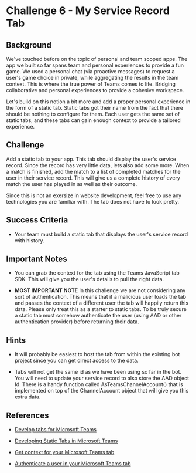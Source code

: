 # Challenge 6 - My Service Record Tab

## Background

We've touched before on the topic of personal and team scoped apps. The app we built so far spans team and personal experiences to provide a fun game. We used a personal chat (via proactive messages) to request a user's game choice in private, while aggregating the results in the team context. This is where the true power of Teams comes to life. Bridging collaborative and personal experiences to provide a cohesive workspace.

Let's build on this notion a bit more and add a proper personal experience in the form of a static tab. Static tabs got their name from the fact that there should be nothing to configure for them. Each user gets the same set of static tabs, and these tabs can gain enough context to provide a tailored experience.

## Challenge

Add a static tab to your app. This tab should display the user's service record. Since the record has very little data, lets also add some more. When a match is finished, add the match to a list of completed matches for the user in their service record. This will give us a complete history of every match the user has played in as well as their outcome.

Since this is not an exersize in website development, feel free to use any technologies you are familiar with. The tab does not have to look pretty.

## Success Criteria

- Your team must build a static tab that displays the user's service record with history.

## Important Notes

- You can grab the context for the tab using the Teams JavaScript tab SDK. This will give you the user's details to pull the right data.

- **MOST IMPORTANT NOTE** In this challenge we are not considering any sort of authentication. This means that if a malicious user loads the tab and passes the context of a different user the tab will happily return this data. Please only treat this as a starter to static tabs. To be truly secure a static tab must somehow authenticate the user (using AAD or other authentication provider) before returning their data.

## Hints

- It will probably be easiest to host the tab from within the existing bot project since you can get direct access to the data.

- Tabs will not get the same id as we have been using so far in the bot. You will need to update your service record to also store the AAD object Id. There is a handy function called AsTeamsChannelAccount() that is implemented on top of the ChannelAccount object that will give you this extra data.

## References

- [Develop tabs for Microsoft Teams](https://docs.microsoft.com/en-us/microsoftteams/platform/concepts/tabs/tabs-overview)

- [Developing Static Tabs in Microsoft Teams](https://docs.microsoft.com/en-us/microsoftteams/platform/concepts/tabs/tabs-static)

- [Get context for your Microsoft Teams tab](https://docs.microsoft.com/en-us/microsoftteams/platform/concepts/tabs/tabs-context)

- [Authenticate a user in your Microsoft Teams tab](https://docs.microsoft.com/en-us/microsoftteams/platform/concepts/authentication)